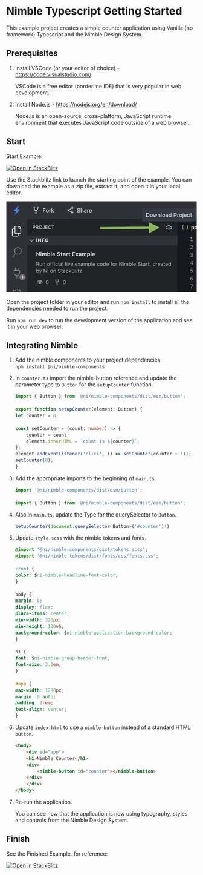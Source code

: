 # Nimble Typescript Getting Started

This example project creates a simple counter application using Vanilla (no framework) Typescript and the Nimble Design System.

## Prerequisites

1. Install VSCode  (or your editor of choice) - <https://code.visualstudio.com/>  

    VSCode is a free editor (borderline IDE) that is very popular in web development.

2. Install Node.js - <https://nodejs.org/en/download/>  

    Node.js is an open-source, cross-platform, JavaScript runtime environment that executes JavaScript code outside of a web browser.

## Start

Start Example:

[![Open in StackBlitz](https://developer.stackblitz.com/img/open_in_stackblitz.svg)](https://stackblitz.com/github/ni/nimble/tree/typescript-example/examples/nimble-typescript/start)

Use the Stackblitz link to launch the starting point of the example. You can download the example as a zip file, extract it, and open it in your local editor.

![Screenshot of Download project button in StackBlitz](download-project.png)

Open the project folder in your editor and run `npm install` to install all the dependencies needed to run the project.

Run `npm run dev` to run the development version of the application and see it in your web browser.

## Integrating Nimble

1. Add the nimble components to your project dependencies.  
`npm install @ni/nimble-components`
1. In `counter.ts` import the nimble-button reference and update the parameter type to `Button` for the `setupCounter` function.  

    ```ts
    import { Button } from '@ni/nimble-components/dist/esm/button';

    export function setupCounter(element: Button) {
    let counter = 0;

    const setCounter = (count: number) => {
        counter = count;
        element.innerHTML = `count is ${counter}`;
    };
    element.addEventListener('click', () => setCounter(counter + 1));
    setCounter(0);
    }
    ```

1. Add the appropriate imports to the beginning of `main.ts`.  

    ```ts
    import '@ni/nimble-components/dist/esm/button';

    import { Button } from '@ni/nimble-components/dist/esm/button';
    ```

1. Also in `main.ts`, update the Type for the querySelector to `Button`.  

    ```ts
    setupCounter(document.querySelector<Button>('#counter')!)
    ```

1. Update `style.scss` with the nimble tokens and fonts.  

    ```css
    @import '@ni/nimble-components/dist/tokens.scss';
    @import '@ni/nimble-tokens/dist/fonts/css/fonts.css';

    :root {
    color: $ni-nimble-headline-font-color;
    }

    body {
    margin: 0;
    display: flex;
    place-items: center;
    min-width: 320px;
    min-height: 100vh;
    background-color: $ni-nimble-application-background-color;
    }

    h1 {
    font: $ni-nimble-group-header-font;
    font-size: 3.2em;
    }

    #app {
    max-width: 1280px;
    margin: 0 auto;
    padding: 2rem;
    text-align: center;
    }
    ```

1. Update `index.html` to use a `nimble-button` instead of a standard HTML `button`.  

    ```html
    <body>
        <div id="app">
        <h1>Nimble Counter</h1>
        <div>
            <nimble-button id="counter"></nimble-button>
        </div>
        </div>
    </body>
    ```

1. Re-run the application.

    You can see now that the application is now using typography, styles and controls from the Nimble Design System.

## Finish

See the Finished Example, for reference:

[![Open in StackBlitz](https://developer.stackblitz.com/img/open_in_stackblitz.svg)](https://stackblitz.com/github/ni/nimble/tree/typescript-example/examples/nimble-typescript/finish)
